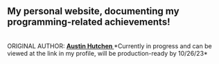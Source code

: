<h2>My personal website, documenting my programming-related achievements!</h2>
  <br>
ORIGINAL AUTHOR: <u><b>Austin Hutchen </b></u> 
*Currently in progress and can be viewed at the link in my profile, will be production-ready by 10/26/23*
